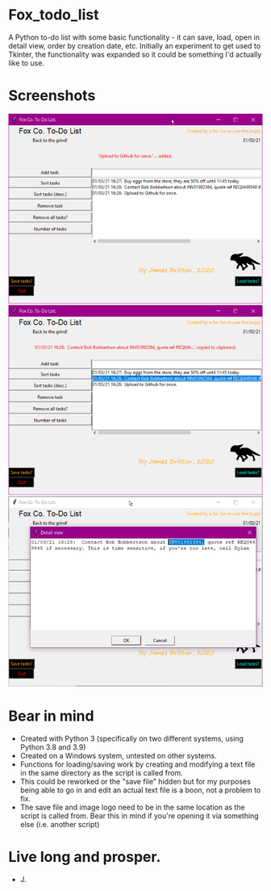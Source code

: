 # Fox_todo_list
A Python to-do list with some basic functionality - it can save, load, open in detail view, order by creation date, etc. Initially an experiment to get used to Tkinter, the functionality was expanded so it could be something I'd actually like to use.

# Screenshots
![Screenshot](https://raw.githubusercontent.com/jdbritton/Fox_todo_list/main/Screenshots/screenshot_todo%20(2).png)
![Screenshot](https://raw.githubusercontent.com/jdbritton/Fox_todo_list/main/Screenshots/screenshot_todo%20(3).png)
![Screenshot](https://raw.githubusercontent.com/jdbritton/Fox_todo_list/main/Screenshots/screenshot_todo%20(1).png)

# Bear in mind
- Created with Python 3 (specifically on two different systems, using Python 3.8 and 3.9)
- Created on a Windows system, untested on other systems.
- Functions for loading/saving work by creating and modifying a text file in the same directory as the script is called from.
- This could be reworked or the "save file" hidden but for my purposes being able to go in and edit an actual text file is a boon, not a problem to fix.
- The save file and image logo need to be in the same location as the script is called from. Bear this in mind if you're opening it via something else (i.e. another script)

# Live long and prosper.
 - J.
